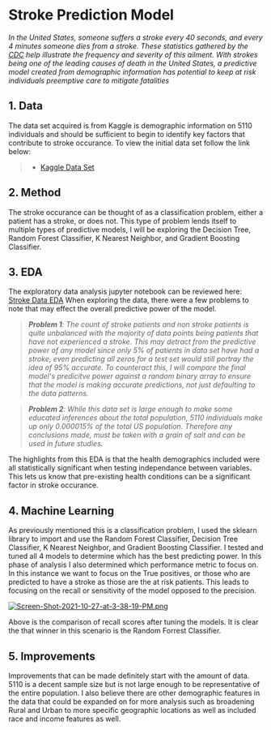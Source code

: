 # Stroke Prediction Model

*In the United States, someone suffers a stroke every 40 seconds, and every 4 minutes someone dies from a stroke. These statistics gathered by the [CDC](https://www.cdc.gov/stroke/facts.htm) help illustrate the frequency and severity of this ailment. With strokes being one of the leading causes of death in the United States, a predictive model created from demographic information has potential to keep at risk individuals preemptive care to mitigate fatalities*

## 1. Data
The data set acquired is from Kaggle is demographic information on 5110 individuals and should be sufficient to begin to identify key factors that contribute to stroke occurance. To view the initial data set follow the link below:

> * [Kaggle Data Set](https://www.kaggle.com/fedesoriano/stroke-prediction-dataset)


## 2. Method

The stroke occurance can be thought of as a classification problem, either a patient has a stroke, or does not. This type of problem lends itself to multiple types of predictive models, I will be exploring the Decision Tree, Random Forest Classifier, K Nearest Neighbor, and Gradient Boosting Classifier. 


## 3. EDA
The exploratory data analysis jupyter notebook can be reviewed here: [Stroke Data EDA](https://github.com/brooke-3871/Stroke-Prediction-Final.git)
    When exploring the data, there were a few problems to note that may effect the overall predictive power of the model.
    
   >*__Problem 1__: The count of stroke patients and non stroke patients is quite unbalanced with the majority of data points being patients that have not experienced a stroke. This may detract from the predictive power of any model since only 5% of patients in data set have had a stroke, even predicting all zeros for a test set would still portray the idea of 95% accurate. To counteract this, I will compare the final model's predicitve power against a random binary array to ensure that the model is making accurate predictions, not just defaulting to the data patterns.*
  
  
  >*__Problem 2__: While this data set is large enough to make some educated inferences about the total population, 5110 individuals make up only 0.000015% of the total US population. Therefore any conclusions made, must be taken with a grain of salt and can be used in future studies.*
  
 
The highlights from this EDA is that the health demographics included were all statistically significant when testing independance between variables. This lets us know that pre-existing health conditions can be a significant factor in stroke occurance.

## 4. Machine Learning

As previously mentioned this is a classification problem, I used the sklearn library to import and use the Random Forest Classifier, Decision Tree Classifier, K Nearest Neighbor, and Gradient Boosting Classifier. I tested and tuned all 4 models to determine which has the best predicting power. In this phase of analysis I also determined which performance metric to focus on. In this instance we want to focus on the True positives, or those who are predicted to have a stroke as those are the at risk patients. This leads to focusing on the recall or sensitivity of the model opposed to the precision. 

[![Screen-Shot-2021-10-27-at-3-38-19-PM.png](https://i.postimg.cc/wMTXJj9N/Screen-Shot-2021-10-27-at-3-38-19-PM.png)](https://postimg.cc/r03R2c0y)

Above is the comparison of recall scores after tuning the models. It is clear the that winner in this scenario is the Random Forrest Classifier. 


## 5. Improvements

Improvements that can be made definitely start with the amount of data. 5110 is a decent sample size but is not large enough to be representative of the entire population. I also believe there are other demographic features in the data that could be expanded on for more analysis such as broadening Rural and Urban to more specific geographic locations as well as included race and income features as well. 




 
 
